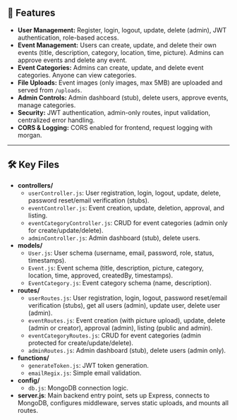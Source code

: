 ## 🚀 Features

- **User Management:** Register, login, logout, update, delete (admin), JWT authentication, role-based access.
- **Event Management:** Users can create, update, and delete their own events (title, description, category, location, time, picture). Admins can approve events and delete any event.
- **Event Categories:** Admins can create, update, and delete event categories. Anyone can view categories.
- **File Uploads:** Event images (only images, max 5MB) are uploaded and served from `/uploads`.
- **Admin Controls:** Admin dashboard (stub), delete users, approve events, manage categories.
- **Security:** JWT authentication, admin-only routes, input validation, centralized error handling.
- **CORS & Logging:** CORS enabled for frontend, request logging with morgan.

---

## 🛠️ Key Files

- **controllers/**
  - `userController.js`: User registration, login, logout, update, delete, password reset/email verification (stubs).
  - `eventController.js`: Event creation, update, deletion, approval, and listing.
  - `eventCategoryController.js`: CRUD for event categories (admin only for create/update/delete).
  - `adminController.js`: Admin dashboard (stub), delete users.
- **models/**
  - `User.js`: User schema (username, email, password, role, status, timestamps).
  - `Event.js`: Event schema (title, description, picture, category, location, time, approved, createdBy, timestamps).
  - `EventCategory.js`: Event category schema (name, description).
- **routes/**
  - `userRoutes.js`: User registration, login, logout, password reset/email verification (stubs), get all users (admin), update user, delete user (admin).
  - `eventRoutes.js`: Event creation (with picture upload), update, delete (admin or creator), approval (admin), listing (public and admin).
  - `eventCategoryRoutes.js`: CRUD for event categories (admin protected for create/update/delete).
  - `adminRoutes.js`: Admin dashboard (stub), delete users (admin only).
- **functions/**
  - `generateToken.js`: JWT token generation.
  - `emailRegix.js`: Simple email validation.
- **config/**
  - `db.js`: MongoDB connection logic.
- **server.js**: Main backend entry point, sets up Express, connects to MongoDB, configures middleware, serves static uploads, and mounts all routes.
